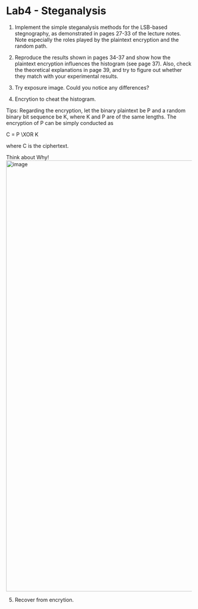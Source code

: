 # Lab4 - Steganalysis

1.	Implement the simple steganalysis methods for the LSB-based stegnography, as demonstrated in pages 27-33 of the lecture notes. Note especially the roles played by the plaintext encryption and the random path.

2.	Reproduce the results shown in pages 34-37 and show how the plaintext encryption influences the histogram (see page 37). Also, check the theoretical explanations in page 39, and try to figure out whether they match with your experimental results.

3.	Try exposure image. Could you notice any differences? 

4. Encrytion to cheat the histogram.

Tips: Regarding the encryption, let the binary plaintext be P and a random binary bit sequence be K, where K and P are of the same lengths. The encryption of P can be simply conducted as 

C = P \XOR K

where C is the ciphertext. 

 Think about Why!
<img width="1170" alt="image" src="https://github.com/user-attachments/assets/5c2478b5-96a7-4f49-a863-6c0f3286f00a">


5. Recover from encrytion.
